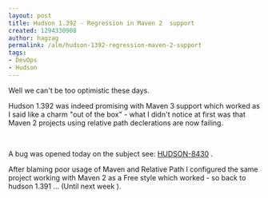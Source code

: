 ```yaml
---
layout: post
title: Hudson 1.392 - Regression in Maven 2  support
created: 1294330908
author: hagzag
permalink: /alm/hudson-1392-regression-maven-2-support
tags:
- DevOps
- Hudson
---
```

<p>Well we can't be too optimistic these days.</p>
<p>Hudson 1.392 was indeed promising with Maven 3 support which worked as I said like a charm &quot;out of the box&quot; - what I didn't notice at first was that Maven 2 projects using relative path declerations are now failing.</p>
<p>&nbsp;</p>
<p>A bug was opened today on the subject see: <a href="http://issues.hudson-ci.org/browse/HUDSON-8430">HUDSON-8430</a> .</p>
<p>After blaming poor usage of Maven and Relative Path I configured the same project working with Maven 2 as a Free style which worked - so back to hudson 1.391 ... (Until next week <img src="http://www.tikalk.com/sites/all/modules/fckeditor/fckeditor/editor/images/smiley/msn/wink_smile.gif" alt="" />).</p>
<p>&nbsp;</p>
